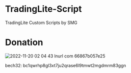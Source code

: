 # TradingLite-Script
TradingLite Custom Scripts by SMG



# Donation

![2022-11-20 02 04 43 lnurl com 66867b057e25](https://user-images.githubusercontent.com/86971113/202865020-fdd9f504-b882-4095-9709-b42c729325bc.png)


bech32: bc1qwrhp8gl3xt7ju2qrase6l9tmwt2mgdmrm83ggn
